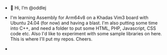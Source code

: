 - 👋 Hi, I’m @oddlej

- I'm learning Assembly for Arm64v8 on a Khadas Vim3 board with Ubuntu 24.04 (for now) and having a blast. I'm also putting some time into C++, and need a folder to put some HTML, PHP, Javascript, CSS code etc. Also I'd like to experiment with some sample libraries on here. This is where I'll put my repos. Cheers.
- 
<!---
oddlej/oddlej is a ✨ special ✨ repository because its `README.md` (this file) appears on your GitHub profile.
You can click the Preview link to take a look at your changes.
--->
